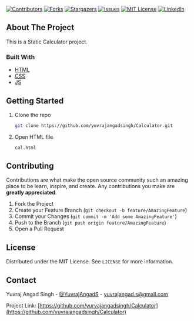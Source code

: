 <!-- PROJECT SHIELDS -->
<!--
*** I'm using markdown "reference style" links for readability.
*** Reference links are enclosed in brackets [ ] instead of parentheses ( ).
*** See the bottom of this document for the declaration of the reference variables
*** for contributors-url, forks-url, etc. This is an optional, concise syntax you may use.
*** https://www.markdownguide.org/basic-syntax/#reference-style-links
-->

[![Contributors][contributors-shield]][contributors-url]
[![Forks][forks-shield]][forks-url]
[![Stargazers][stars-shield]][stars-url]
[![Issues][issues-shield]][issues-url]
[![MIT License][license-shield]][license-url]
[![LinkedIn][linkedin-shield]][linkedin-url]

<!-- ABOUT THE PROJECT -->

## About The Project

This is a Static Calculator project.

### Built With

- [HTML](https://www.w3schools.com/html/)
- [CSS](https://www.w3schools.com/css/)
- [JS](https://javascript.com)

<!-- GETTING STARTED -->

## Getting Started

1. Clone the repo
   ```sh
   git clone https://github.com/yuvrajangadsingh/Calculator.git
   ```
2. Open HTML file
   ```sh
   cal.html
   ```

<!-- CONTRIBUTING -->

## Contributing

Contributions are what make the open source community such an amazing place to be learn, inspire, and create. Any contributions you make are **greatly appreciated**.

1. Fork the Project
2. Create your Feature Branch (`git checkout -b feature/AmazingFeature`)
3. Commit your Changes (`git commit -m 'Add some AmazingFeature'`)
4. Push to the Branch (`git push origin feature/AmazingFeature`)
5. Open a Pull Request

<!-- LICENSE -->

## License

Distributed under the MIT License. See `LICENSE` for more information.

<!-- CONTACT -->

## Contact

Yuvraj Angad Singh - [@YuvrajAngadS](https://twitter.com/YuvrajAngadS) - yuvrajangad.s@gmail.com

Project Link: [https://github.com/yurvajangadsingh/Calculator](https://github.com/yuvrajangadsingh/Calculator)

<!-- MARKDOWN LINKS & IMAGES -->
<!-- https://www.markdownguide.org/basic-syntax/#reference-style-links -->

[contributors-shield]: https://img.shields.io/github/contributors/yuvrajangadsingh/Calculator.svg?style=for-the-badge
[contributors-url]: https://github.com/yuvrajangadsingh/Calculator/graphs/contributors
[forks-shield]: https://img.shields.io/github/forks/yuvrajangadsingh/Calculator.svg?style=for-the-badge
[forks-url]: https://github.com/yuvrajangadsingh/Calculator/network/members
[stars-shield]: https://img.shields.io/github/stars/yuvrajangadsingh/Calculator.svg?style=for-the-badge
[stars-url]: https://github.com/yuvrajangadsingh/Calculator/stargazers
[issues-shield]: https://img.shields.io/github/issues/yuvrajangadsingh/Calculator.svg?style=for-the-badge
[issues-url]: https://github.com/yuvrajangadsingh/Calculator/issues
[license-shield]: https://img.shields.io/github/license/yuvrajangadsingh/Calculator.svg?style=for-the-badge
[license-url]: https://github.com/yuvrajangadsingh/Calculator/blob/master/LICENSE.txt
[linkedin-shield]: https://img.shields.io/badge/-LinkedIn-black.svg?style=for-the-badge&logo=linkedin&colorB=555
[linkedin-url]: https://www.linkedin.com/in/yuvraj-angad-singh-987887186/
